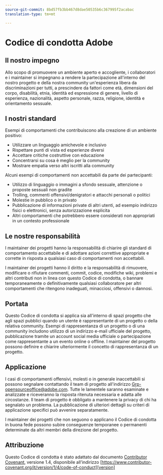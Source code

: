 ```yaml
---
source-git-commit: 8bd57fb3bb467d8dae50535b6c367995f2acabac
translation-type: tm+mt

---
```

# Codice di condotta Adobe

## Il nostro impegno

Allo scopo di promuovere un ambiente aperto e accogliente, i 
collaboratori e i maintainer si impegnano a rendere la partecipazione all'interno del nostro progetto e
della nostra community un'esperienza libera da discriminazioni per tutti, a prescindere da fattori come età, dimensioni
del corpo, disabilità, etnia, identità ed espressione di genere, livello di esperienza,
nazionalità, aspetto personale, razza, religione, identità e
orientamento sessuale.

## I nostri standard

Esempi di comportamenti che contribuiscono alla creazione di un ambiente
positivo:

* Utilizzare un linguaggio amichevole e inclusivo
* Rispettare punti di vista ed esperienze diversi
* Accettare critiche costruttive con educazione
* Concentrarsi su cosa è meglio per la community
* Mostrare empatia verso altri iscritti alla community

Alcuni esempi di comportamenti non accettabili da parte dei partecipanti:

* Utilizzo di linguaggio o immagini a sfondo sessuale, attenzione o proposte sessuali non gradite
* Trolling, commenti offensivi/denigratori e attacchi personali o politici
* Molestie in pubblico o in privato
* Pubblicazione di informazioni private di altri utenti, ad esempio indirizzo fisici o
elettronici, senza autorizzazione esplicita
* Altri comportamenti che potrebbero essere considerati non appropriati in un contesto
professionale

## Le nostre responsabilità

I maintainer dei progetti hanno la responsabilità di chiarire gli standard di comportamento accettabile
e di adottare azioni correttive appropriate e corrette in
risposta a qualsiasi caso di comportamenti non accettabili.

I maintainer dei progetti hanno il diritto e la responsabilità di rimuovere, modificare o rifiutare commenti, commit, codice, modifiche wiki, problemi e altri contributi
non in linea con questo Codice di condotta, o bannare temporaneamente o
definitivamente qualsiasi collaboratore per altri comportamenti che ritengono inadeguati,
minacciosi, offensivi o dannosi.

## Portata

Questo Codice di condotta si applica sia all'interno di spazi progetto che agli spazi
pubblici quando un utente è rappresentante di un progetto o della relativa community. Esempi di
rappresentanza di un progetto o di una community includono utilizzo di un indirizzo e-mail
ufficiale del progetto, pubblicazione tramite un account social media ufficiale o partecipazione come rappresentante
a un evento online o offline. I maintainer del progetto possono
definire e chiarire ulteriormente il concetto di rappresentanza di un progetto.

## Applicazione

I casi di comportamenti offensivi, molesti o in generale inaccettabili si possono segnalare contattando il team di progetto all'indirizzo Grp-opensourceoffice@adobe.com. Tutte
le lamentele saranno esaminate e analizzate e riceveranno la risposta ritenuta necessaria e adatta alle circostanze. Il team di progetto è
obbligato a mantenere la privacy di chi ha segnalato un problema. 
La pubblicazione di ulteriori dettagli su criteri di applicazione specifici può avvenire separatamente.

I maintainer dei progetti che non seguono o applicano il Codice di condotta in
buona fede possono subire conseguenze temporanee o permanenti determinate da altri
membri della direzione del progetto.

## Attribuzione

Questo Codice di condotta è stato adattato dal documento [Contributor Covenant][homepage], versione 1.4,
disponibile all’indirizzo [https://www.contributor-covenant.org/it/version/1/4/code-of-conduct][version]

[homepage]: https://contributor-covenant.org
[version]: https://contributor-covenant.org/version/1/4/
